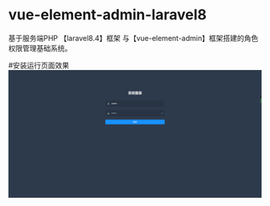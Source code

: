 # vue-element-admin-laravel8
基于服务端PHP 【laravel8.4】框架 与【vue-element-admin】框架搭建的角色权限管理基础系统。


#安装运行页面效果
![image](image/login.png)


